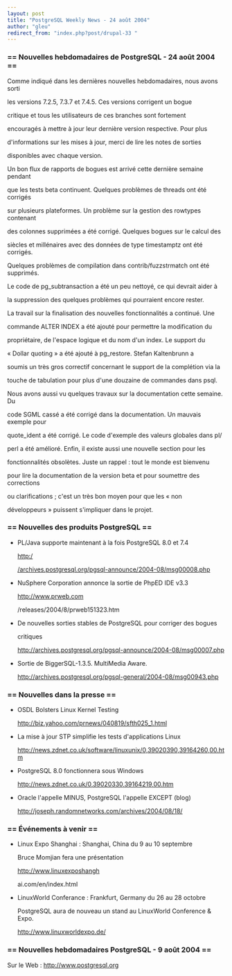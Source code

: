 ```yaml
---
layout: post
title: "PostgreSQL Weekly News - 24 août 2004"
author: "gleu"
redirect_from: "index.php?post/drupal-33 "
---
```



<h3>== Nouvelles hebdomadaires de PostgreSQL - 24 août 2004 ==</h3>

<p>Comme indiqué dans les dernières nouvelles hebdomadaires, nous avons sorti

les versions 7.2.5, 7.3.7 et 7.4.5. Ces versions corrigent un bogue

critique et tous les utilisateurs de ces branches sont fortement

encouragés à mettre à jour leur dernière version respective. Pour plus

d'informations sur les mises à jour, merci de lire les notes de sorties

disponibles avec chaque version.</p>

<p>Un bon flux de rapports de bogues est arrivé cette dernière semaine pendant

que les tests beta continuent. Quelques problèmes de threads ont été corrigés

sur plusieurs plateformes. Un problème sur la gestion des rowtypes contenant

des colonnes supprimées a été corrigé. Quelques bogues sur le calcul des

siècles et millénaires avec des données de type timestamptz ont été corrigés.

Quelques problèmes de compilation dans contrib/fuzzstrmatch ont été supprimés.

Le code de pg_subtransaction a été un peu nettoyé, ce qui devrait aider à

la suppression des quelques problèmes qui pourraient encore rester.

</p>

<p>La travail sur la finalisation des nouvelles fonctionnalités a continué. Une

commande ALTER INDEX a été ajouté pour permettre la modification du

propriétaire, de l'espace logique et du nom d'un index. Le support du

«&nbsp;Dollar quoting&nbsp;» a été ajouté à pg_restore. Stefan Kaltenbrunn a

soumis un très gros correctif concernant le support de la complétion via la

touche de tabulation pour plus d'une douzaine de commandes dans psql.</p>

<p>Nous avons aussi vu quelques travaux sur la documentation cette semaine. Du

code SGML cassé a été corrigé dans la documentation. Un mauvais exemple pour

quote_ident a été corrigé. Le code d'exemple des valeurs globales dans pl/

perl a été amélioré. Enfin, il existe aussi une nouvelle section pour les

fonctionnalités obsolètes. Juste un rappel&nbsp;: tout le monde est bienvenu

pour lire la documentation de la version beta et pour soumettre des corrections

ou clarifications&nbsp;; c'est un très bon moyen pour que les «&nbsp;non

développeurs&nbsp;» puissent s'impliquer dans le projet.</p>

<!--more-->


<h3>== Nouvelles des produits PostgreSQL ==</h3>

<ul>

<li>PL/Java supporte maintenant à la fois PostgreSQL 8.0 et 7.4<br />

<a href="http://archives.postgresql.org/pgsql-announce/2004-08/msg00008.php">http:/

/archives.postgresql.org/pgsql-announce/2004-08/msg00008.php</a></li>

<li>NuSphere Corporation annonce la sortie de PhpED IDE v3.3 <br />

<a href="http://www.prweb.com/releases/2004/8/prweb151323.htm">http://www.prweb.com

/releases/2004/8/prweb151323.htm</a></li>

<li>De nouvelles sorties stables de PostgreSQL pour corriger des bogues

critiques<br />

<a href="http://archives.postgresql.org/pgsql-announce/2004-08/msg00007.php">

http://archives.postgresql.org/pgsql-announce/2004-08/msg00007.php</a></li>

<li>Sortie de BiggerSQL-1.3.5. MultiMedia Aware.<br />

<a href="http://archives.postgresql.org/pgsql-general/2004-08/msg00943.php">

http://archives.postgresql.org/pgsql-general/2004-08/msg00943.php</a></li>

</ul>

<h3>== Nouvelles dans la presse ==</h3>

<ul>

<li>OSDL Bolsters Linux Kernel Testing<br />

<a href="http://biz.yahoo.com/prnews/040819/sfth025_1.html">

http://biz.yahoo.com/prnews/040819/sfth025_1.html</a></li>

<li>La mise à jour STP simplifie les tests d'applications Linux<br />

<a href="http://news.zdnet.co.uk/software/linuxunix/0,39020390,39164260,00.htm">

http://news.zdnet.co.uk/software/linuxunix/0,39020390,39164260,00.htm</a></li>

<li>PostgreSQL 8.0 fonctionnera sous Windows<br />

<a href="http://news.zdnet.co.uk/0,39020330,39164219,00.htm">

http://news.zdnet.co.uk/0,39020330,39164219,00.htm</a></li>

<li>Oracle l'appelle MINUS, PostgreSQL l'appelle EXCEPT (blog)<br />

<a href="http://joseph.randomnetworks.com/archives/2004/08/18/">

http://joseph.randomnetworks.com/archives/2004/08/18/</a></li>

</ul>

<h3>== Événements à venir ==</h3>

<ul>

<li>Linux Expo Shanghai&nbsp;: Shanghai, China du 9 au 10 septembre<br />

Bruce Momjian fera une présentation<br />

<a href="http://www.linuxexposhanghai.com/en/index.html">http://www.linuxexposhangh

ai.com/en/index.html</a></li>

<li>LinuxWorld Conferance&nbsp;: Frankfurt, Germany du 26 au 28 octobre<br />

PostgreSQL aura de nouveau un stand au LinuxWorld Conference &amp; Expo.

<a href="http://www.linuxworldexpo.de/">http://www.linuxworldexpo.de/</a></li>

</ul>

<h3>== Nouvelles hebdomadaires PostgreSQL - 9 août 2004 ==</h3>

<p>Sur le Web&nbsp;: <a href="http://www.postgresql.org">http://www.postgresql.org</a></p>